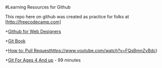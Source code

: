 #Learning Resources for Github

This repo here on github was created as practice for folks at [http://freecodecamp.com]

+[Github for Web Designers](http://www.lynda.com/GitHub-tutorials/GitHub-Web-Designers/162276-2.html)

+[Git Book](http://git-scm.com/book/en/v2)

+[How to: Pull Request](9)https://www.youtube.com/watch?v=FQsBmnZvBdc)

+[Git For Ages 4 And up](https://www.youtube.com/watch?v=1ffBJ4sVUb4) - 99 minutes
